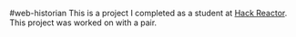 #web-historian
This is a project I completed as a student at [Hack Reactor](http://hackreactor.com). This project was worked on with a pair.
